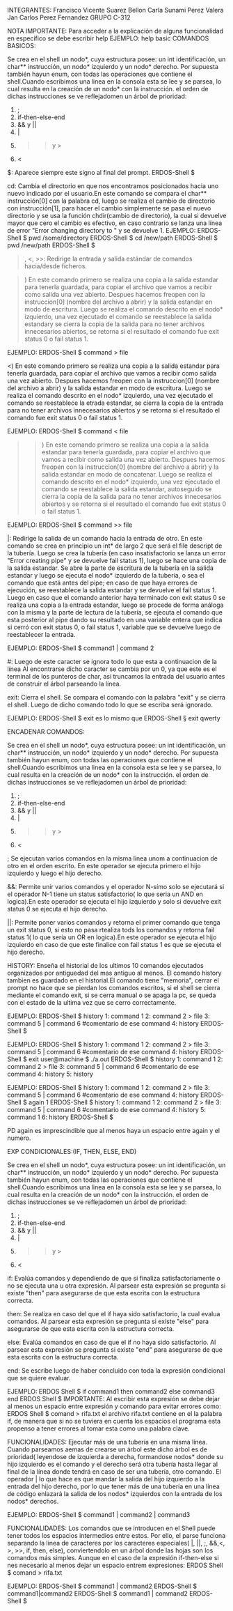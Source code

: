INTEGRANTES:
Francisco Vicente Suarez Bellon
Carla Sunami Perez Valera
Jan Carlos Perez Fernandez
 GRUPO C-312

NOTA IMPORTANTE:
Para acceder a la explicación de alguna funcionalidad en específico se debe escribir help <keyword>
EJEMPLO: help basic
COMANDOS BASICOS:

Se crea en el shell un nodo*, cuya estructura posee: un int identificación, un char** instrucción, un nodo* izquierdo y un nodo* derecho.
Por supuesta también hayun enum, con todas las operaciones que contiene el shell.Cuando escribimos una linea en la consola esta se lee y 
se parsea, lo cual resulta en la creación de un nodo* con la instrucción. el orden de dichas instrucciones se ve reflejadomen un árbol de
prioridad:
1) ;
2) if-then-else-end
3) && y ||
4) |
5) >> y >
6) <

$:
Aparece siempre este signo al final del prompt.
ERDOS-Shell $

cd:
Cambia el directorio en que nos encontramos posicionados hacia uno nuevo indicado por el usuario.En este comando se compara el char** 
instrucción[0] con la palabra cd, luego se realiza el cambio de directorio con instrucción[1], para hacer el cambio simplemente se pasa
 el nuevo directorio y se usa la función chdir(cambio de directorio), la cual si devuelve mayor que cero el cambio es efectivo, en caso 
contrario se lanza una línea de error "Error changing directory to <path>" y se devuelve 1.
EJEMPLO:
ERDOS-Shell $ pwd 
/some/directory 
ERDOS-Shell $ cd /new/path 
ERDOS-Shell $ pwd 
/new/path 
ERDOS-Shell $

>, <, >>:
Redirige la entrada y salida estándar de comandos hacia/desde ficheros.

>) 
En este comando primero se realiza una copia a la salida estandar para tenerla guardada, para copiar el archivo que vamos a recibir
 como salida una vez abierto. Despues hacemos freopen con la instruccion[0] (nombre del archivo a abrir) y la salida estandar en modo 
de escritura. Luego se realiza el comando descrito en el nodo* izquierdo, una vez ejecutado el comando se reestablece la salida estandary
 se cierra la copia de la salida para no tener archivos innecesarios abiertos, se retorna si el resultado el comando fue exit status 0 o
 fail status 1.

EJEMPLO:
ERDOS-Shell $ command > file

<) 
En este comando primero se realiza una copia a la salida estandar para tenerla guardada, para copiar el archivo que vamos a recibir
 como salida una vez abierto. Despues hacemos freopen con la instruccion[0] (nombre del archivo a abrir) y la salida estandar en modo 
de escritura. Luego se realiza el comando descrito en el nodo* izquierdo, una vez ejecutado el comando se reestablece la etrada
 estandar, se cierra la copia de la entrada para no tener archivos innecesarios abiertos y se retorna si el resultado el comando fue 
exit status 0 o fail status 1.

EJEMPLO:
ERDOS-Shell $ command < file

>>) 
En este comando primero se realiza una copia a la salida estandar para tenerla guardada, para copiar el archivo que vamos a recibir
 como salida una vez abierto. Despues hacemos freopen con la instruccion[0] (nombre del archivo a abrir) y la salida estandar en modo
 de concatenar. Luego se realiza el comando descrito en el nodo* izquierdo, una vez ejecutado el comando se reestablece la salida estandar,
 autoseguido se cierra la copia de la salida para no tener archivos innecesarios abiertos y se retorna si el resultado el comando fue
 exit status 0 o fail status 1.

EJEMPLO:
ERDOS-Shell $ command >> file 

|:
Redirige la salida de un comando hacia la entrada de otro.
En este comando se crea en principio un int* de largo 2 que será el file descript de la tubería. Luego se crea la tubería 
(en caso insatisfactorio se lanza un error "Error creating pipe" y se devuelve fail status 1), luego se hace una copia de la salida 
estandar. Se abre la parte de escritura de la tubería en la salida estandar y luego se ejecuta el nodo* izquierdo de la tubería, o sea
 el comando que está antes del pipe; en caso de que haya errores de ejecución, se reestablece la salida estandar y se devuelve el fail 
status 1. Luego en caso que el comando anterior haya terminado con exit status 0 se realiza una copia a la entrada estandar, luego se
 procede de forma análoga con la misma y la parte de lectura de la tubería, se ejecuta el comando que esta posterior al pipe dando su
 resultado en una variable entera que indica si cerró con exit status 0, o fail status 1, variable que se devuelve luego de reestablecer 
la entrada.

EJEMPLO:
ERDOS-Shell $ command1 | command 2 

#:
Luego de este caracter se ignora todo lo que esta a continuacion de la línea
Al encontrarse dicho caracter se cambia por un 0, ya que este es el terminal de los punteros de char,  así truncamos la entrada del
 usuario antes de construir el árbol parseando la línea.

exit:
Cierra el shell. Se compara el comando con la palabra "exit" y se cierra el shell. Luego de dicho comando todo lo que se escriba 
será ignorado.

EJEMPLO:
ERDOS-Shell $ exit es lo mismo que ERDOS-Shell § exit qwerty


ENCADENAR COMANDOS:

Se crea en el shell un nodo*, cuya estructura posee: un int identificación, un char** instrucción, un nodo* izquierdo y un nodo* derecho.
Por supuesta también hayun enum, con todas las operaciones que contiene el shell.Cuando escribimos una linea en la consola esta se lee y 
se parsea, lo cual resulta en la creación de un nodo* con la instrucción. el orden de dichas instrucciones se ve reflejadomen un árbol de
prioridad:
1) ;
2) if-then-else-end
3) && y ||
4) |
5) >> y >
6) <


;
Se ejecutan varios comandos en la misma linea unom a continuacion de otro en el orden escrito.
En este operador se ejecuta primero el hijo izquierdo y luego el hijo derecho.

&&:
Permite unir varios comandos y el  operador N-símo solo se ejecutará si el operador N-1 tiene un status satisfactorio( lo que seria un
AND en logica).En este operador se ejecuta el hijo izquierdo y solo si devuelve exit status 0 se ejecuta el hijo derecho.

||:
Permite poner varios comandos y retorna el primer comando que tenga un exit status 0, si esto no pasa rtealiza tods los comandos y retorna
 fail status 1( lo que seria un OR en logica).En este operador se ejecuta el hijo izquierdo en caso de que este finalice con fail status 1
 es que se ejecuta el hijo derecho.


HISTORY:
Enseña el historial de los ultimos 10 comandos ejecutados organizados por antiguedad del mas antiguo al menos. El comando history tambien 
es guardado en el historial.El comando tiene "memoria", cerrar el prompt no hace que se pierdan los comandos escritos, si el shell se 
cierra mediante el comando exit, si se cerra manual o se apaga la pc, se queda con el estado de la ultima vez que se cerro correctamente.

EJEMPLO:
ERDOS-Shell $ history
1: command 1
2: command 2 > file
3: command 5 | command 6 #comentario de ese command
4: history
ERDOS-Shell $



EJEMPLO:
ERDOS-Shell $ history
1: command 1
2: command 2 > file
3: command 5 | command 6 #comentario de ese command
4: history
ERDOS-Shell $ exit
user@machine $ ./a.out
ERDOS-Shell $ history
1: command 1
2: command 2 > file
3: command 5 | command 6 #comentario de ese command
4: history
5: history

EJEMPLO:
ERDOS-Shell $ history
1: command 1
2: command 2 > file
3: command 5 | command 6 #comentario de ese command
4: history
ERDOS-Shell $ again 1
ERDOS-Shell $ history
1: command 1
2: command 2 > file
3: command 5 | command 6 #comentario de ese command
4: history
5: command 1
6: history
ERDOS-Shell $

PD again es imprescindible que al menos haya un espacio entre again y el numero.


EXP CONDICIONALES:(IF, THEN, ELSE, END)

Se crea en el shell un nodo*, cuya estructura posee: un int identificación, un char** instrucción, un nodo* izquierdo y un nodo* derecho.
Por supuesta también hayun enum, con todas las operaciones que contiene el shell.Cuando escribimos una linea en la consola esta se lee y 
se parsea, lo cual resulta en la creación de un nodo* con la instrucción. el orden de dichas instrucciones se ve reflejadomen un árbol de
prioridad:
1) ;
2) if-then-else-end
3) && y ||
4) |
5) >> y >
6) <

if:
Evalúa comandos y dependiendo de que si finaliza satisfactoriamente o no se ejecuta una u otra expresión.
Al parsear esta expresión se pregunta si existe "then" para asegurarse de que esta escrita con la estructura correcta.

then:
Se realiza en caso del que el if haya sido satisfactorio, la cual evalua comandos.
Al parsear esta expresión se pregunta si existe "else" para asegurarse de que esta escrita con la estructura correcta.

else:
Evalúa comandos en caso de que el if no haya sido satisfactorio.
Al parsear esta expresión se pregunta si existe "end" para asegurarse de que esta escrita con la estructura correcta.

end:
Se escribe luego de haber concluido con toda la expresión condicional que se quiere evaluar.

EJEMPLO:
ERDOS Shell $ if command1 then command2 else command3 end
ERDOS Shell $
IMPORTANTE:
Al escribir esta expresión se debe dejar al menos un espacio entre expresión y comando para evitar errores como:
ERDOS Shell $ comand > rifa.txt
el archivo rifa.txt contiene en el la palabra if, de manera que si no se tuviera en cuenta los espacios el programa 
esta propenso a tener errores al tomar esta como una palabra clave.


FUNCIONALIDADES:
Ejecutar más de una tubería en una misma línea. Cuando parseamos aemas de crearse un árbol este dicho árbol es de prioridad( leyendose de 
izquierda a derecha, formandose nodos* donde su hijo izquierdo es el comando y el derecho será otra tubería hasta llegar al final de la 
línea donde tendrá en caso de ser una tubería, otro comando.
El operador | lo que hace es que mandar la salida del hijo izquierdo a la entrada del hijo derecho, por lo que tener más de una tubería
en una línea de código enlazará la salida de los nodos* izquierdos con la entrada de los nodos* derechos.

EJEMPLO:
ERDOS-Shell $ command1 | command2 | command3 


FUNCIONALIDADES:
Los comandos que se introducen en el Shell puede tener todos los espacios intermedios entre estos. Por ello, el parse funciona
separando la linea de caracteres por los caracteres especiales( |, ||, ;, &&,<, >, >>, if, then, else), conviertendolo en un árbol donde
las hojas son los comandos más simples.
Aunque en el caso de la expresión  if-then-else si nes necesario al menos dejar un espacio entrem expresiones:
ERDOS Shell $ comand > rifa.txt

EJEMPLO:
ERDOS-Shell $ command1 | command2 
ERDOS-Shell $ command1|command2 
ERDOS-Shell $ command1     |   command2 
ERDOS-Shell $